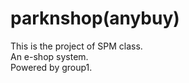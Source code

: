 parknshop(anybuy)
=========

This is the project of SPM class.  
An e-shop system.  
Powered by group1.
